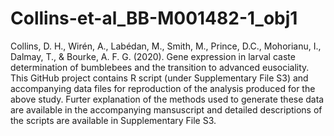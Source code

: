 # Collins-et-al_BB-M001482-1_obj1
Collins, D. H., Wirén, A., Labédan, M., Smith, M., Prince, D.C., Mohorianu, I., Dalmay, T., & Bourke, A. F. G. (2020). Gene expression in larval caste determination of bumblebees and the transition to advanced eusociality. 
This GitHub project contains R script (under Supplementary File S3) and accompanying data files for reproduction of the analysis produced for the above study. Furter explanation of the methods used to generate these data are available in the accompanying mansuscript and detailed descriptions of the scripts are available in Supplementary File S3.

